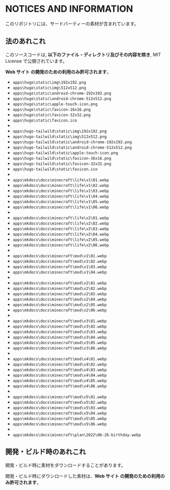 # NOTICES AND INFORMATION

このリポジトリには、サードパーティーの素材が含まれています。

## 法のあれこれ

このソースコードは, **以下のファイル・ディレクトリ及びその内容を除き**, MIT License で公開されています。

**Web サイト の開発のための利用のみ許可されます**。

- `apps\hugo\static\img\192x192.png`
- `apps\hugo\static\img\512x512.png`
- `apps\hugo\static\android-chrome-192x192.png`
- `apps\hugo\static\android-chrome-512x512.png`
- `apps\hugo\static\apple-touch-icon.png`
- `apps\hugo\static\favicon-16x16.png`
- `apps\hugo\static\favicon-32x32.png`
- `apps\hugo\static\favicon.ico`
-
- `apps\hugo-tailwild\static\img\192x192.png`
- `apps\hugo-tailwild\static\img\512x512.png`
- `apps\hugo-tailwild\static\android-chrome-192x192.png`
- `apps\hugo-tailwild\static\android-chrome-512x512.png`
- `apps\hugo-tailwild\static\apple-touch-icon.png`
- `apps\hugo-tailwild\static\favicon-16x16.png`
- `apps\hugo-tailwild\static\favicon-32x32.png`
- `apps\hugo-tailwild\static\favicon.ico`
-
- `apps\mkdocs\docs\minecraft\life\v1\01.webp`
- `apps\mkdocs\docs\minecraft\life\v1\02.webp`
- `apps\mkdocs\docs\minecraft\life\v1\03.webp`
- `apps\mkdocs\docs\minecraft\life\v1\04.webp`
- `apps\mkdocs\docs\minecraft\life\v1\05.webp`
- `apps\mkdocs\docs\minecraft\life\v1\06.webp`
-
- `apps\mkdocs\docs\minecraft\life\v2\01.webp`
- `apps\mkdocs\docs\minecraft\life\v2\02.webp`
- `apps\mkdocs\docs\minecraft\life\v2\03.webp`
- `apps\mkdocs\docs\minecraft\life\v2\04.webp`
- `apps\mkdocs\docs\minecraft\life\v2\05.webp`
- `apps\mkdocs\docs\minecraft\life\v2\06.webp`
-
- `apps\mkdocs\docs\minecraft\mod\v1\01.webp`
- `apps\mkdocs\docs\minecraft\mod\v1\02.webp`
- `apps\mkdocs\docs\minecraft\mod\v1\03.webp`
- `apps\mkdocs\docs\minecraft\mod\v1\04.webp`
-
- `apps\mkdocs\docs\minecraft\mod\v2\01.webp`
- `apps\mkdocs\docs\minecraft\mod\v2\02.webp`
- `apps\mkdocs\docs\minecraft\mod\v2\03.webp`
- `apps\mkdocs\docs\minecraft\mod\v2\04.webp`
- `apps\mkdocs\docs\minecraft\mod\v2\05.webp`
- `apps\mkdocs\docs\minecraft\mod\v2\06.webp`
-
- `apps\mkdocs\docs\minecraft\mod\v3\01.webp`
- `apps\mkdocs\docs\minecraft\mod\v3\02.webp`
- `apps\mkdocs\docs\minecraft\mod\v3\03.webp`
- `apps\mkdocs\docs\minecraft\mod\v3\04.webp`
- `apps\mkdocs\docs\minecraft\mod\v3\05.webp`
- `apps\mkdocs\docs\minecraft\mod\v3\06.webp`
-
- `apps\mkdocs\docs\minecraft\mod\v4\01.webp`
- `apps\mkdocs\docs\minecraft\mod\v4\02.webp`
- `apps\mkdocs\docs\minecraft\mod\v4\03.webp`
- `apps\mkdocs\docs\minecraft\mod\v4\04.webp`
- `apps\mkdocs\docs\minecraft\mod\v4\05.webp`
- `apps\mkdocs\docs\minecraft\mod\v4\06.webp`
-
- `apps\mkdocs\docs\minecraft\mod\v5\01.webp`
- `apps\mkdocs\docs\minecraft\mod\v5\02.webp`
- `apps\mkdocs\docs\minecraft\mod\v5\03.webp`
- `apps\mkdocs\docs\minecraft\mod\v5\04.webp`
- `apps\mkdocs\docs\minecraft\mod\v5\05.webp`
- `apps\mkdocs\docs\minecraft\mod\v5\06.webp`
-
- `apps\mkdocs\docs\minecraft\plan\2022\06-26-birthday.webp`

## 開発・ビルド時のあれこれ

開発・ビルド時に素材をダウンロードすることがあります。

開発・ビルド時にダウンロードした素材は、**Web サイト の開発のための利用のみ許可されます**。
